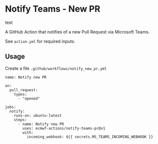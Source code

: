 # Notify Teams - New PR

test

A GitHub Action that notifies of a new Pull Request via Microsoft Teams.

See `action.yml` for required inputs.

## Usage

Create a file `.github/workflows/notify_new_pr.yml`

```
name: Notify new PR

on:
  pull_request:
    types:
      - "opened"

jobs:
  notify:
    runs-on: ubuntu-latest
    steps:
      - name: Notify new PR
        uses: ecmwf-actions/notify-teams-pr@v1
        with:
          incoming_webhook: ${{ secrets.MS_TEAMS_INCOMING_WEBHOOK }}
```
